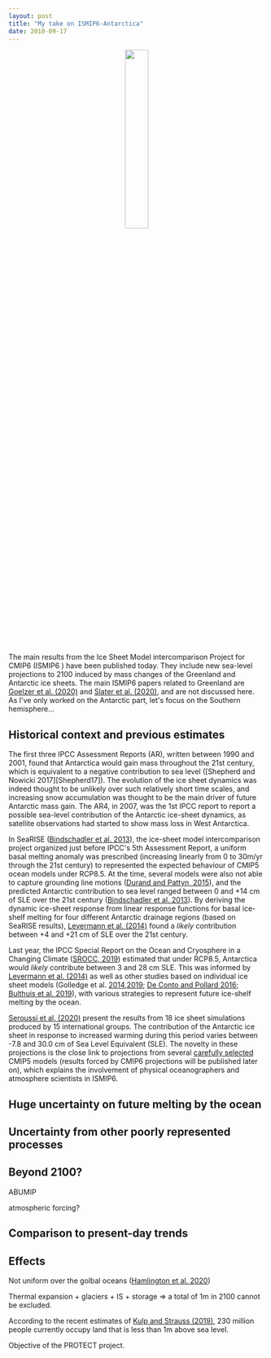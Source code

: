 ```yaml
---
layout: post
title: "My take on ISMIP6-Antarctica"
date: 2010-09-17
---
```


<center><div>
<img src="{{site.url}}img/logo_iSMIP6.png" width="30%" height="30%"/>
</div></center>

The main results from the Ice Sheet Model intercomparison Project for CMIP6 (ISMIP6 ) have been published today. They include new sea-level projections to 2100 induced by mass changes of the Greenland and Antarctic ice sheets. The main ISMIP6 papers related to Greenland are [Goelzer et al. (2020)][Goelzer20] and [Slater et al. (2020)][Slater20], and are not discussed here. As I've only worked on the Antarctic part, let's focus on the Southern hemisphere... 

## Historical context and previous estimates

The first three IPCC Assessment Reports (AR), written between 1990 and 2001, found that Antarctica would gain mass throughout the 21st century, which is equivalent to a negative contribution to sea level ([Shepherd and Nowicki 2017][Shepherd17]). The evolution of the ice sheet dynamics was indeed thought to be unlikely over such relatively short time scales, and increasing snow accumulation was thought to be the main driver of future Antarctic mass gain. The AR4, in 2007, was the 1st IPCC report to report a possible sea-level contribution of the Antarctic ice-sheet dynamics, as satellite observations had started to show mass loss in West Antarctica.

In SeaRISE ([Bindschadler et al. 2013][Bindschadler13]), the ice-sheet model intercomparison project organized just before IPCC's 5th Assessment Report, a uniform basal melting anomaly was prescribed (increasing linearly from 0 to 30m/yr through the 21st century) to represented the expected behaviour of CMIP5 ocean models under RCP8.5. At the time, several models were also not able to capture grounding line motions ([Durand and Pattyn, 2015][Durand15]), and the predicted Antarctic contribution to sea level ranged between 0 and +14 cm of SLE over the 21st century ([Bindschadler et al. 2013][Bindschadler13]). By deriving the dynamic ice-sheet response from linear response functions for basal ice-shelf melting for four different Antarctic drainage regions (based on SeaRISE results), [Levermann et al. (2014)][Levermann14] found a _likely_ contribution between +4 and +21 cm of SLE over the 21st century.

Last year, the IPCC Special Report on the Ocean and Cryosphere in a Changing Climate ([SROCC, 2019][SROCC19]) estimated that under RCP8.5, Antarctica would _likely_ contribute between 3 and 28 cm SLE. This was informed by [Levermann et al. (2014)][Levermann14] as well as other studies based on individual ice sheet models (Golledge et al. [2014][Golledge14],[2019][Golledge19]; [De Conto and Pollard 2016][DeConto16]; [Bulthuis et al. 2019][Bulthuis19]), with various strategies to represent future ice-shelf melting by the ocean.

[Seroussi et al. (2020)][Seroussi20] present the results from 18 ice sheet simulations produced by 15 international groups. The contribution of the Antarctic ice sheet in response to increased warming during this period varies between -7.8 and 30.0 cm of Sea Level Equivalent (SLE). The novelty in these projections is the close link to projections from several [carefully selected][Barthel20] CMIP5 models (results forced by CMIP6 projections will be published later on), which explains the involvement of physical oceanographers and atmosphere scientists in ISMIP6. 

 
## Huge uncertainty on future melting by the ocean


## Uncertainty from other poorly represented processes


## Beyond 2100?

ABUMIP

atmospheric forcing?


## Comparison to present-day trends


## Effects

Not uniform over the golbal oceans ([Hamlington et al. 2020][Hamlington20])

Thermal expansion + glaciers + IS + storage => a total of 1m in 2100 cannot be excluded.

According to the recent estimates of [Kulp and Strauss (2019)][Kulp19], 230 million people currently occupy land that is less than 1m above sea level.

Objective of the PROTECT project.


[Barthel20]: https://doi.org/10.5194/tc-14-855-2020
[Bindschadler13]: https://doi.org/10.3189/2013JoG12J125
[Bulthuis19]: https://doi.org/10.5194/tc-13-1349-2019
[DeConto16]: doi:10.1038/nature17145
[Durand15]: https://doi.org/10.5194/tc-9-2043-2015
[Goelzer20]: https://doi.org/10.5194/tc-14-3071-2020
[Golledge14]: https://doi.org/10.1038/nature15706
[Golledge19]: https://doi.org/10.1038/s41586-019-0889-9
[Hamlington20]: https://doi.org/10.1029/2019RG000672
[Jourdain20]: https://doi.org/10.5194/tc-14-3111-2020
[Kulp19]: https://doi.org/10.1038/s41467-019-12808-z
[Levermann14]: https://doi.org/10.5194/esd-5-271-2014
[Lhermitte20]: https://doi.org/10.1073/pnas.1912890117
[Lipscomb20]: https://doi.org/10.5194/tc-2019-334
[Pattyn13]: https://doi.org/10.3189/2013JoG12J129
[Reese20]: https://doi.org/10.5194/tc-14-3097-2020
[Seroussi20]: https://doi.org/10.5194/tc-14-3033-2020
[Slater20]: https://doi.org/10.5194/tc-14-985-2020
[SROCC19]: https://www.ipcc.ch/srocc/download/
[Sun20]: https://doi.org/10.1017/jog.2020.67

